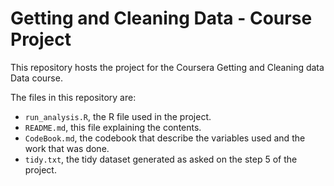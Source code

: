 # Getting and Cleaning Data - Course Project 
This repository hosts the project for the Coursera Getting and Cleaning data Data course.

The files in this repository are:
- `run_analysis.R`, the R file used in the project.
- `README.md`, this file explaining the contents.
- `CodeBook.md`, the codebook that describe the variables used and the work that was done.
- `tidy.txt`, the tidy dataset generated as asked on the step 5 of the project.

